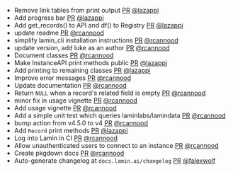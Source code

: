 - Remove link tables from print output [PR](https://github.com/laminlabs/laminr/pull/55) [@lazappi](https://github.com/lazappi)
- Add progress bar [PR](https://github.com/laminlabs/laminr/pull/58) [@lazappi](https://github.com/lazappi)
- Add get_records() to API and df() to Registry [PR](https://github.com/laminlabs/laminr/pull/54) [@lazappi](https://github.com/lazappi)
- update readme [PR](https://github.com/laminlabs/laminr/pull/51) [@rcannood](https://github.com/rcannood)
- simplify lamin_cli installation instructions [PR](https://github.com/laminlabs/laminr/pull/33) [@rcannood](https://github.com/rcannood)
- update version, add luke as an author [PR](https://github.com/laminlabs/laminr/pull/39) [@rcannood](https://github.com/rcannood)
- Document classes [PR](https://github.com/laminlabs/laminr/pull/36) [@rcannood](https://github.com/rcannood)
- Make InstanceAPI print methods public [PR](https://github.com/laminlabs/laminr/pull/37) [@lazappi](https://github.com/lazappi)
- Add printing to remaining classes [PR](https://github.com/laminlabs/laminr/pull/31) [@lazappi](https://github.com/lazappi)
- Improve error messages [PR](https://github.com/laminlabs/laminr/pull/30) [@rcannood](https://github.com/rcannood)
- Update documentation [PR](https://github.com/laminlabs/laminr/pull/29) [@rcannood](https://github.com/rcannood)
- Return `NULL` when a record's related field is empty [PR](https://github.com/laminlabs/laminr/pull/28) [@rcannood](https://github.com/rcannood)
- minor fix in usage vignette [PR](https://github.com/laminlabs/laminr/pull/32) [@rcannood](https://github.com/rcannood)
- Add usage vignette [PR](https://github.com/laminlabs/laminr/pull/18) [@rcannood](https://github.com/rcannood)
- Add a simple unit test which queries laminlabs/lamindata [PR](https://github.com/laminlabs/laminr/pull/27) [@rcannood](https://github.com/rcannood)
- bump action from v4.5.0 to v4 [PR](https://github.com/laminlabs/laminr/pull/26) [@rcannood](https://github.com/rcannood)
- Add `Record` print methods [PR](https://github.com/laminlabs/laminr/pull/22) [@lazappi](https://github.com/lazappi)
- Log into Lamin in CI [PR](https://github.com/laminlabs/laminr/pull/23) [@rcannood](https://github.com/rcannood)
- Allow unauthenticated users to connect to an instance [PR](https://github.com/laminlabs/laminr/pull/19) [@rcannood](https://github.com/rcannood)
- Create pkgdown docs [PR](https://github.com/laminlabs/laminr/pull/13) [@rcannood](https://github.com/rcannood)
- Auto-generate changelog at `docs.lamin.ai/changelog` [PR](https://github.com/laminlabs/laminr/pull/15) [@falexwolf](https://github.com/falexwolf)
